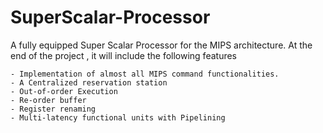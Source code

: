 SuperScalar-Processor
=====================

A fully equipped Super Scalar Processor for the MIPS architecture. At the end of the project , it will include the following features

    - Implementation of almost all MIPS command functionalities.
    - A Centralized reservation station
    - Out-of-order Execution
    - Re-order buffer
    - Register renaming
    - Multi-latency functional units with Pipelining


